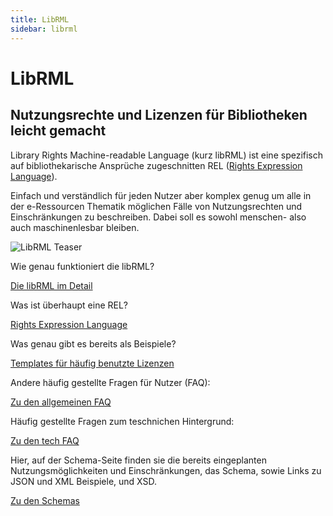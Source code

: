```yaml
---
title: LibRML
sidebar: librml
---
```

# LibRML
## Nutzungsrechte und Lizenzen für Bibliotheken leicht gemacht

Library Rights Machine-readable Language (kurz libRML) ist eine spezifisch auf bibliothekarische Ansprüche zugeschnitten REL ([Rights Expression Language](rel.markdown)).

Einfach und verständlich für jeden Nutzer aber komplex genug um alle in der e-Ressourcen Thematik möglichen Fälle von Nutzungsrechten und Einschränkungen zu beschreiben. Dabei soll es sowohl menschen- also auch maschinenlesbar bleiben.

<img src="{{site.baseurl}}/assets/images/librml1.png" alt="LibRML Teaser" class="center">


Wie genau funktioniert die libRML? 

[Die libRML im Detail](detail.markdown)


Was ist überhaupt eine REL? 

[Rights Expression Language](rel.markdown)


Was genau gibt es bereits als Beispiele? 

[Templates für häufig benutzte Lizenzen](tmpl/templates.markdown)


Andere häufig gestellte Fragen für Nutzer (FAQ):

[Zu den allgemeinen FAQ](allgfaq.markdown)


Häufig gestellte Fragen zum teschnichen Hintergrund:

[Zu den tech FAQ](techfaq.markdown)


Hier, auf der Schema-Seite finden sie die bereits eingeplanten Nutzungsmöglichkeiten und Einschränkungen, das Schema, sowie Links zu JSON und XML Beispiele, und XSD.

[Zu den Schemas](schema/schema.markdown)




